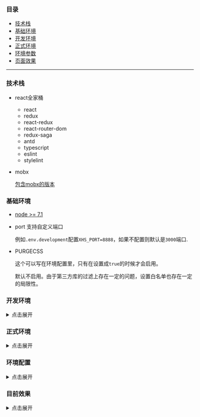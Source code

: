 ### 目录
  - [技术栈](#技术栈)
  - [基础环境](#基础环境)
  - [开发环境](#开发环境)
  - [正式环境](#正式环境)
  - [环境参数](#环境配置)
  - [页面效果](#目前效果)
  

---

### 技术栈
- react全家桶
    - react
    - redux
    - react-redux
    - react-router-dom
    - redux-saga
  - antd
  - typescript
  - eslint
  - stylelint

- mobx

  [包含mobx的版本](https://github.com/xiaohesong/react-by-webpack4/tree/mobx)

### 基础环境

- [node >= 7.1](https://github.com/GoogleChromeLabs/preload-webpack-plugin/issues/45#issuecomment-352523780)

- port
  支持自定义端口
  
  例如`.env.development`配置`XHS_PORT=8888`，如果不配置则默认是`3000`端口.
  
- PURGECSS
  
  这个可以写在环境配置里，只有在设置成`true`的时候才会启用。
  
  默认不启用。由于第三方库的过滤上存在一定的问题，设置白名单也存在一定的局限性。
  
### 开发环境
<details>
  <summary>点击展开</summary>
  
  ```shell
  git clone git@github.com:xiaohesong/react-by-webpack4.git
  cp example.env.development .env.development 
  npm i && npm start
  ```
</details>

### 正式环境

<details>
  <summary>点击展开</summary>
  
  
  ```shell
  npm run build && npm run pro
  ```
</details>

### 环境配置
<details>
  <summary>点击展开</summary>
  
  支持配置环境变量

  `.env`,`.env.development`, `.env.development.local`, `.env.production`, `.env.production.local`.

  环境变量是以`XHS`开头.

  `.env.development`
  ```file
  XHS_NMAE='xiaohesong'
  XHS_ID='xhs'
  ```

  `app.js`
  ```js
  ...
  console.log(process.env.XHS_NAME) //xiaohesong
  ...
  ```

  > 如不想以`XHS`开头，可以在config/env下修改`NAMESPACE`.

  目前使用到的优化有按需加载，webpack hash缓存.
</details>


### 目前效果

<details>
  <summary>点击展开</summary>
  
  > 注册页面

  ![](https://github.com/xiaohesong/TIL/blob/master/assets/front-end/imgs/react-by-webpack4/register.jpeg)

  > 登陆页面

  ![](https://github.com/xiaohesong/TIL/blob/master/assets/front-end/imgs/react-by-webpack4/login.jpeg)

  > 播放页面

  ![](https://github.com/xiaohesong/TIL/blob/master/assets/front-end/imgs/react-by-webpack4/home.jpeg)


</details>
